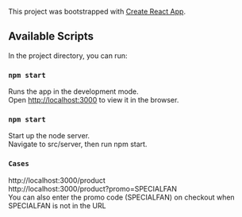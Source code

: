 This project was bootstrapped with [Create React App](https://github.com/facebook/create-react-app).

## Available Scripts

In the project directory, you can run:

### `npm start`

Runs the app in the development mode.<br />
Open [http://localhost:3000](http://localhost:3000) to view it in the browser.

### `npm start`

Start up the node server.<br />
Navigate to src/server, then run npm start.

### `Cases`
http://localhost:3000/product<br />
http://localhost:3000/product?promo=SPECIALFAN<br />
You can also enter the promo code (SPECIALFAN) on checkout when SPECIALFAN is not in the URL